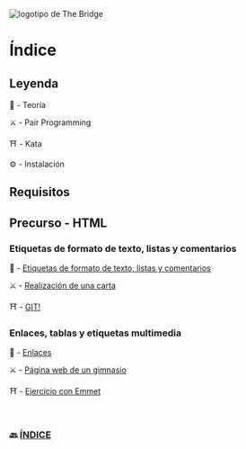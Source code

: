 ![logotipo de The Bridge](https://user-images.githubusercontent.com/27650532/77754601-e8365180-702b-11ea-8bed-5bc14a43f869.png "logotipo de The Bridge")

# Índice

## Leyenda

:scroll: - Teoría

:crossed_swords: - Pair Programming

:shinto_shrine: - Kata

:gear: - Instalación

## Requisitos

## Precurso - HTML

###  Etiquetas de formato de texto, listas y comentarios

:scroll: - [Etiquetas de formato de texto, listas y comentarios](texto.md)

:crossed_swords: - [Realización de una carta](https://github.com/TheBridge-FullStackDeveloper/html-pp-cartas)

:shinto_shrine: - [GIT!](https://github.com/TheBridge-FullStackDeveloper/html-kata-github-template)


### Enlaces, tablas y etiquetas multimedia

:scroll:  - [Enlaces](referencias_tablas_multimedia.md)

:crossed_swords: -  [Página web de un gimnasio](https://github.com/TheBridge-FullStackDeveloper/html-pp-gimnasio)

:shinto_shrine: - [Ejercicio con Emmet](https://github.com/TheBridge-FullStackDeveloper/html-kata-emmet1)

<!-- 
### Formularios y etiquetas semánticas

:scroll: - [Formularios](formularios.md)

:crossed_swords: - [Club de la tercera edad](https://github.com/TheBridge-FullStackDeveloper/html-pp-formularios)

:shinto_shrine: - [Ejercicio con Emmet](https://github.com/TheBridge-FullStackDeveloper/html-kata-emmet2)


### Accesibilidad y atributos

:gear: Wave

:gear: Axe

:scroll: - [Atributos](accesibilidad.md)

:crossed_swords: - [Informe de accesibilidad](https://github.com/TheBridge-FullStackDeveloper/html-pp-informe-accesibilidad)

:shinto_shrine: - [Ejercicio con Emmet](https://github.com/TheBridge-FullStackDeveloper/html-kata-emmet3) -->

<br>

### 🔙 [ÍNDICE](../../readme.md)

